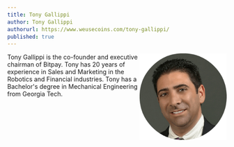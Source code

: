 ```yaml
---
title: Tony Gallippi
author: Tony Gallippi
authorurl: https://www.weusecoins.com/tony-gallippi/
published: true
---
```


<img src="/images/tony-gallippi.png" alt="Tony Gallippi" align="right">

Tony Gallippi is the co-founder and executive chairman of Bitpay. Tony has 20 years of experience in Sales and Marketing in the Robotics and Financial industries. Tony has a Bachelor's degree in Mechanical Engineering from Georgia Tech.
